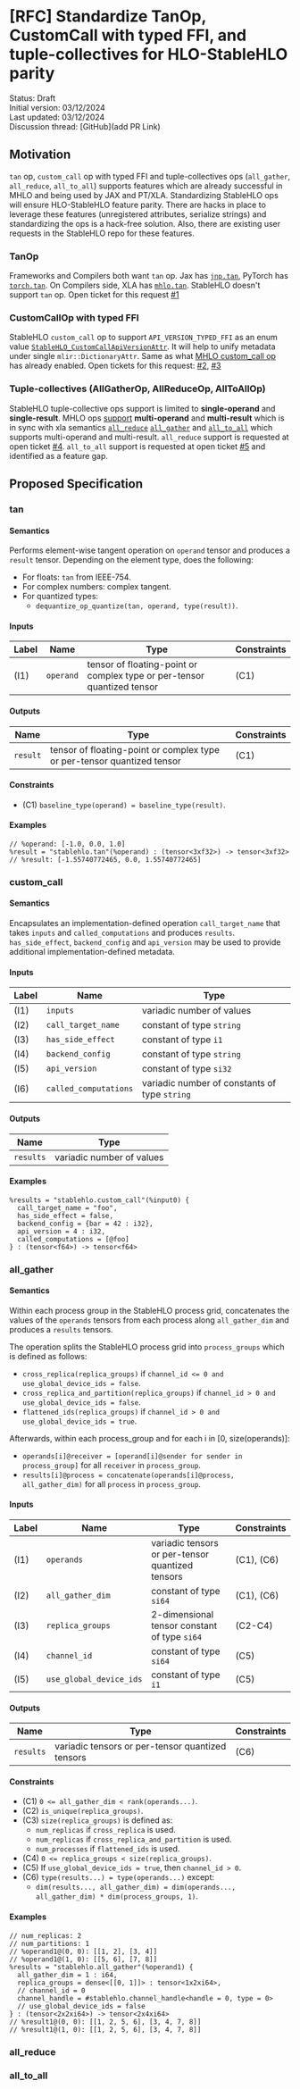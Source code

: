 # [RFC] Standardize TanOp, CustomCall with typed FFI, and tuple-collectives for HLO-StableHLO parity

Status: Draft<br/>
Initial version: 03/12/2024<br/>
Last updated: 03/12/2024<br/>
Discussion thread: [GitHub](add PR Link)

## Motivation

`tan` op, `custom_call` op with typed FFI and tuple-collectives ops
(`all_gather`, `all_reduce`, `all_to_all`) supports features which are already
successful in MHLO and being used by JAX and PT/XLA. Standardizing StableHLO ops
will ensure HLO-StableHLO feature parity. There are hacks in place to leverage
these features (unregistered attributes, serialize strings) and standardizing
the ops is a hack-free solution. Also, there are existing user requests in the
StableHLO repo for these features.

### TanOp

Frameworks and Compilers both want `tan` op.
Jax has [`jnp.tan`](https://jax.readthedocs.io/en/latest/_autosummary/jax.numpy.tan.html),
PyTorch has [`torch.tan`](https://pytorch.org/docs/stable/generated/torch.tan.html).
On Compilers side, XLA has [`mhlo.tan`](https://github.com/tensorflow/mlir-hlo/blob/master/mhlo/IR/hlo_ops.td#L633).
StableHLO doesn't support `tan` op. Open ticket for this request
[#1](https://github.com/openxla/stablehlo/issues/1358)

### CustomCallOp with typed FFI

StableHLO `custom_call` op to support `API_VERSION_TYPED_FFI` as an enum value [`StableHLO_CustomCallApiVersionAttr`](https://github.com/openxla/stablehlo/blob/04365f85cfbffe3d95ba2fb79ff34cd929d4a9a6/stablehlo/dialect/StablehloEnums.td#L88).
It will help to unify metadata under single `mlir::DictionaryAttr`. Same as what
[MHLO custom_call op](https://github.com/tensorflow/mlir-hlo/blob/master/mhlo/IR/hlo_ops.td#L2483)
has already enabled. Open tickets for this request: [#2](https://github.com/openxla/stablehlo/issues/637),
[#3](https://github.com/openxla/stablehlo/issues/741)

### Tuple-collectives (AllGatherOp, AllReduceOp, AllToAllOp)

StableHLO tuple-collective ops support is limited to **single-operand** and **single-result**.
MHLO ops [support](https://github.com/tensorflow/mlir-hlo/blob/master/mhlo/IR/hlo_ops.td)
**multi-operand** and **multi-result** which is in sync with xla semantics
[`all_reduce`](https://openxla.org/xla/operation_semantics#allreduce)
[`all_gather`](https://openxla.org/xla/operation_semantics#allgather) and
[`all_to_all`](https://openxla.org/xla/operation_semantics#alltoall) which
supports multi-operand and multi-result. `all_reduce` support is requested
at open ticket [#4](https://github.com/openxla/stablehlo/issues/1370).
`all_to_all` support is requested at open ticket
[#5](https://github.com/openxla/stablehlo/issues/574) and identified as a feature
gap.

## Proposed Specification

### tan

#### Semantics

Performs element-wise tangent operation on `operand` tensor and
produces a `result` tensor. Depending on the element type, does the following:

* For floats: `tan` from IEEE-754.
* For complex numbers: complex tangent.
* For quantized types:
  * `dequantize_op_quantize(tan, operand, type(result))`.

#### Inputs

| Label | Name      | Type                                                                    | Constraints |
|-------|-----------|-------------------------------------------------------------------------|-------------|
| (I1)  | `operand` | tensor of floating-point or complex type or per-tensor quantized tensor | (C1)        |

#### Outputs

| Name     | Type                                                                    | Constraints |
|----------|-------------------------------------------------------------------------|-------------|
| `result` | tensor of floating-point or complex type or per-tensor quantized tensor | (C1)        |

#### Constraints

* (C1) `baseline_type(operand) = baseline_type(result)`.

#### Examples

```mlir
// %operand: [-1.0, 0.0, 1.0]
%result = "stablehlo.tan"(%operand) : (tensor<3xf32>) -> tensor<3xf32>
// %result: [-1.55740772465, 0.0, 1.55740772465]
```

### custom_call

#### Semantics

Encapsulates an implementation-defined operation `call_target_name` that takes
`inputs` and `called_computations` and produces `results`. `has_side_effect`,
`backend_config` and `api_version` may be used to provide additional
implementation-defined metadata.

#### Inputs

| Label | Name                  | Type                                          |
|-------|-----------------------|-----------------------------------------------|
| (I1)  | `inputs`              | variadic number of values                     |
| (I2)  | `call_target_name`    | constant of type `string`                     |
| (I3)  | `has_side_effect`     | constant of type `i1`                         |
| (I4)  | `backend_config`      | constant of type `string`                     |
| (I5)  | `api_version`         | constant of type `si32`                       |
| (I6)  | `called_computations` | variadic number of constants of type `string` |

#### Outputs

| Name      | Type                      |
|-----------|---------------------------|
| `results` | variadic number of values |

#### Examples

```mlir
%results = "stablehlo.custom_call"(%input0) {
  call_target_name = "foo",
  has_side_effect = false,
  backend_config = {bar = 42 : i32},
  api_version = 4 : i32,
  called_computations = [@foo]
} : (tensor<f64>) -> tensor<f64>
```

### all_gather

#### Semantics

Within each process group in the StableHLO process grid, concatenates the values
of the `operands` tensors from each process along `all_gather_dim` and produces a
`results` tensors.

The operation splits the StableHLO process grid into `process_groups` which is
defined as follows:

* `cross_replica(replica_groups)`
  if `channel_id <= 0 and use_global_device_ids = false`.
* `cross_replica_and_partition(replica_groups)`
  if `channel_id > 0 and use_global_device_ids = false`.
* `flattened_ids(replica_groups)`
  if `channel_id > 0 and use_global_device_ids = true`.

Afterwards, within each process_group and for each i in [0, size(operands)]:

* `operands[i]@receiver = [operand[i]@sender for sender in process_group]` for all
  `receiver` in `process_group`.
* `results[i]@process = concatenate(operands[i]@process, all_gather_dim)` for all
  `process` in `process_group`.

#### Inputs

| Label | Name                    | Type                                         | Constraints |
|-------|-------------------------|----------------------------------------------|-------------|
| (I1)  | `operands`               | variadic tensors or per-tensor quantized tensors        | (C1), (C6)  |
| (I2)  | `all_gather_dim`        | constant of type `si64`                      | (C1), (C6)  |
| (I3)  | `replica_groups`        | 2-dimensional tensor constant of type `si64` | (C2-C4)     |
| (I4)  | `channel_id`            | constant of type `si64`                      | (C5)        |
| (I5)  | `use_global_device_ids` | constant of type `i1`                        | (C5)        |

#### Outputs

| Name     | Type                                  | Constraints |
|----------|---------------------------------------|-------------|
| `results` | variadic tensors or per-tensor quantized tensors | (C6)        |

#### Constraints

* (C1) `0 <= all_gather_dim < rank(operands...)`.
* (C2) `is_unique(replica_groups)`.
* (C3) `size(replica_groups)` is defined as:
  * `num_replicas` if `cross_replica` is used.
  * `num_replicas` if `cross_replica_and_partition` is used.
  * `num_processes` if `flattened_ids` is used.
* (C4) `0 <= replica_groups < size(replica_groups)`.
* (C5) If `use_global_device_ids = true`, then `channel_id > 0`.
* (C6) `type(results...) = type(operands...)` except:
  * `dim(results..., all_gather_dim) =
    dim(operands..., all_gather_dim) * dim(process_groups, 1)`.

#### Examples

```mlir
// num_replicas: 2
// num_partitions: 1
// %operand1@(0, 0): [[1, 2], [3, 4]]
// %operand1@(1, 0): [[5, 6], [7, 8]]
%results = "stablehlo.all_gather"(%operand1) {
  all_gather_dim = 1 : i64,
  replica_groups = dense<[[0, 1]]> : tensor<1x2xi64>,
  // channel_id = 0
  channel_handle = #stablehlo.channel_handle<handle = 0, type = 0>
  // use_global_device_ids = false
} : (tensor<2x2xi64>) -> tensor<2x4xi64>
// %result1@(0, 0): [[1, 2, 5, 6], [3, 4, 7, 8]]
// %result1@(1, 0): [[1, 2, 5, 6], [3, 4, 7, 8]]
```

### all_reduce

### all_to_all
